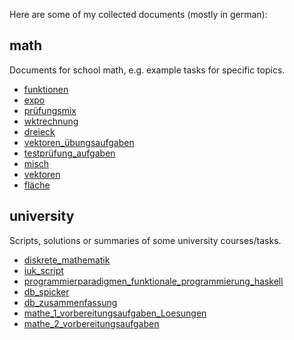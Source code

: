 Here are some of my collected documents (mostly in german):

## math
Documents for school math, e.g. example tasks for specific topics.

* [funktionen](docs/mathe/funktionen.pdf)
* [expo](docs/mathe/expo.pdf)
* [prüfungsmix](docs/mathe/prüfungsmix.pdf)
* [wktrechnung](docs/mathe/wktrechnung.pdf)
* [dreieck](docs/mathe/dreieck.pdf)
* [vektoren_übungsaufgaben](docs/mathe/vektoren_übungsaufgaben.pdf)
* [testprüfung_aufgaben](docs/mathe/testprüfung_aufgaben.pdf)
* [misch](docs/mathe/misch.pdf)
* [vektoren](docs/mathe/vektoren.pdf)
* [fläche](docs/mathe/fläche.pdf)

## university
Scripts, solutions or summaries of some university courses/tasks.

* [diskrete_mathematik](docs/uni/diskrete_mathematik.pdf)
* [iuk_script](docs/uni/iuk_script.pdf)
* [programmierparadigmen_funktionale_programmierung_haskell](docs/uni/programmierparadigmen_funktionale_programmierung_haskell.pdf)
* [db_spicker](docs/uni/db_spicker.pdf)
* [db_zusammenfassung](docs/uni/db_zusammenfassung.pdf)
* [mathe_1_vorbereitungsaufgaben_Loesungen](docs/uni/mathe_1_vorbereitungsaufgaben_Loesungen.pdf)
* [mathe_2_vorbereitungsaufgaben](docs/uni/mathe_2_vorbereitungsaufgaben.pdf)



